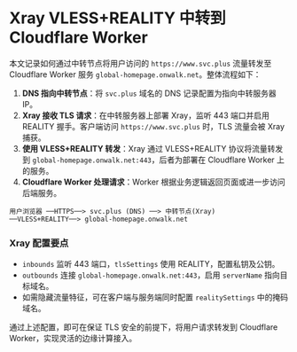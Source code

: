 # Xray VLESS+REALITY 中转到 Cloudflare Worker

本文记录如何通过中转节点将用户访问的 `https://www.svc.plus` 流量转发至 Cloudflare Worker 服务 `global-homepage.onwalk.net`。整体流程如下：

1. **DNS 指向中转节点**：将 `svc.plus` 域名的 DNS 记录配置为指向中转服务器 IP。
2. **Xray 接收 TLS 请求**：在中转服务器上部署 Xray，监听 443 端口并启用 REALITY 握手。客户端访问 `https://www.svc.plus` 时，TLS 流量会被 Xray 捕获。
3. **使用 VLESS+REALITY 转发**：Xray 通过 VLESS+REALITY 协议将流量转发到 `global-homepage.onwalk.net:443`，后者为部署在 Cloudflare Worker 上的服务。
4. **Cloudflare Worker 处理请求**：Worker 根据业务逻辑返回页面或进一步访问后端服务。

```text
用户浏览器 ──HTTPS──> svc.plus (DNS) ──> 中转节点(Xray) ──VLESS+REALITY──> global-homepage.onwalk.net
```

### Xray 配置要点

- `inbounds` 监听 443 端口，`tlsSettings` 使用 REALITY，配置私钥及公钥。
- `outbounds` 连接 `global-homepage.onwalk.net:443`，启用 `serverName` 指向目标域名。
- 如需隐藏流量特征，可在客户端与服务端同时配置 `realitySettings` 中的掩码域名。

通过上述配置，即可在保证 TLS 安全的前提下，将用户请求转发到 Cloudflare Worker，实现灵活的边缘计算接入。
